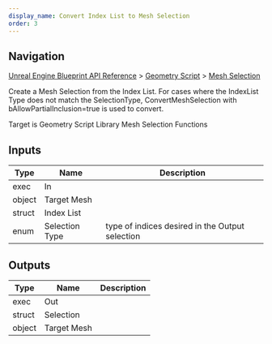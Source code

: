 ```yaml
---
display_name: Convert Index List to Mesh Selection
order: 3
---
```

## Navigation

[Unreal Engine Blueprint API Reference](https://dev.epicgames.com/documentation/en-us/unreal-engine/BlueprintAPI) > [Geometry Script](https://dev.epicgames.com/documentation/en-us/unreal-engine/BlueprintAPI/GeometryScript) > [Mesh Selection](https://dev.epicgames.com/documentation/en-us/unreal-engine/BlueprintAPI/GeometryScript/MeshSelection)

Create a Mesh Selection from the Index List. For cases where the IndexList Type does not match
the SelectionType, ConvertMeshSelection with bAllowPartialInclusion=true is used to convert.

Target is Geometry Script Library Mesh Selection Functions

## Inputs

| Type | Name | Description |
| --- | --- | --- |
| exec | In |  |
| object | Target Mesh |  |
| struct | Index List |  |
| enum | Selection Type | type of indices desired in the Output selection |

## Outputs

| Type | Name | Description |
| --- | --- | --- |
| exec | Out |  |
| struct | Selection |  |
| object | Target Mesh |  |
